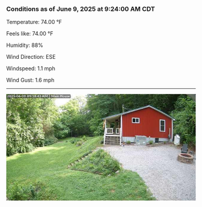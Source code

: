 ### Conditions as of June 9, 2025 at 9:24:00 AM CDT 

Temperature: 74.00 &deg;F

Feels like: 74.00 &deg;F

Humidity: 88%

Wind Direction: ESE

Windspeed: 1.1 mph

Wind Gust: 1.6 mph

---

<img src="./images/latest.jpeg"/>

